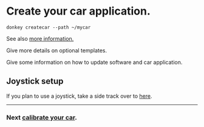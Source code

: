 # Create your car application.

```
donkey createcar --path ~/mycar
```


See also [more information.](/utility/donkey/#create-car)

Give more details on optional templates.

Give some information on how to update software and car application.


## Joystick setup

If you plan to use a joystick, take a side track over to [here](/parts/controllers/#joystick-controller).

-------

### Next [calibrate your car](/guide/calibrate/).
